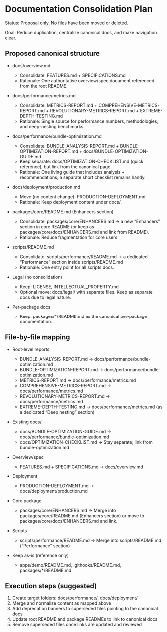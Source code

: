 # Documentation Consolidation Plan

Status: Proposal only. No files have been moved or deleted.

Goal: Reduce duplication, centralize canonical docs, and make navigation clear.

## Proposed canonical structure

- docs/overview.md

  - Consolidate: FEATURES.md + SPECIFICATIONS.md
  - Rationale: One authoritative overview/spec document referenced from the root README.

- docs/performance/metrics.md

  - Consolidate: METRICS-REPORT.md + COMPREHENSIVE-METRICS-REPORT.md + REVOLUTIONARY-METRICS-REPORT.md + EXTREME-DEPTH-TESTING.md
  - Rationale: Single source for performance numbers, methodologies, and deep-nesting benchmarks.

- docs/performance/bundle-optimization.md

  - Consolidate: BUNDLE-ANALYSIS-REPORT.md + BUNDLE-OPTIMIZATION-REPORT.md + docs/BUNDLE-OPTIMIZATION-GUIDE.md
  - Keep separate: docs/OPTIMIZATION-CHECKLIST.md (quick reference), but link from the canonical page.
  - Rationale: One living guide that includes analysis + recommendations; a separate short checklist remains handy.

- docs/deployment/production.md

  - Move (no content change): PRODUCTION-DEPLOYMENT.md
  - Rationale: Keep deployment content under docs/.

- packages/core/README.md (Enhancers section)

  - Consolidate: packages/core/ENHANCERS.md → a new “Enhancers” section in core README (or keep as packages/core/docs/ENHANCERS.md and link from README).
  - Rationale: Reduce fragmentation for core users.

- scripts/README.md

  - Consolidate: scripts/performance/README.md → a dedicated “Performance” section inside scripts/README.md
  - Rationale: One entry point for all scripts docs.

- Legal (no consolidation)

  - Keep: LICENSE, INTELLECTUAL_PROPERTY.md
  - Optional move: docs/legal/ with separate files. Keep as separate docs due to legal nature.

- Per-package docs
  - Keep: packages/\*/README.md as the canonical per-package documentation.

## File-by-file mapping

- Root-level reports

  - BUNDLE-ANALYSIS-REPORT.md → docs/performance/bundle-optimization.md
  - BUNDLE-OPTIMIZATION-REPORT.md → docs/performance/bundle-optimization.md
  - METRICS-REPORT.md → docs/performance/metrics.md
  - COMPREHENSIVE-METRICS-REPORT.md → docs/performance/metrics.md
  - REVOLUTIONARY-METRICS-REPORT.md → docs/performance/metrics.md
  - EXTREME-DEPTH-TESTING.md → docs/performance/metrics.md (as a dedicated “Deep nesting” section)

- Existing docs/

  - docs/BUNDLE-OPTIMIZATION-GUIDE.md → docs/performance/bundle-optimization.md
  - docs/OPTIMIZATION-CHECKLIST.md → Stay separate; link from bundle-optimization.md

- Overview/spec

  - FEATURES.md + SPECIFICATIONS.md → docs/overview.md

- Deployment

  - PRODUCTION-DEPLOYMENT.md → docs/deployment/production.md

- Core package

  - packages/core/ENHANCERS.md → Merge into packages/core/README.md (Enhancers section) or move to packages/core/docs/ENHANCERS.md and link.

- Scripts

  - scripts/performance/README.md → Merge into scripts/README.md (“Performance” section)

- Keep as-is (reference only)
  - apps/demo/README.md, .githooks/README.md, packages/\*/README.md

## Execution steps (suggested)

1. Create target folders: docs/performance/, docs/deployment/
2. Merge and normalize content as mapped above
3. Add deprecation banners to superseded files pointing to the canonical docs
4. Update root README and package READMEs to link to canonical docs
5. Remove superseded files once links are updated and reviewed

